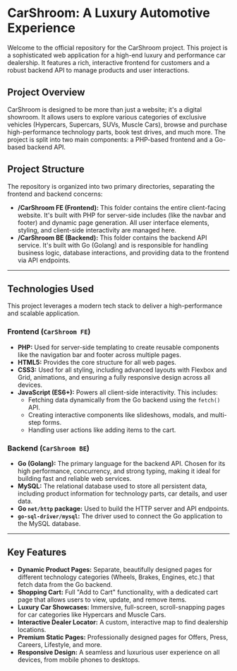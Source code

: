 # CarShroom: A Luxury Automotive Experience

Welcome to the official repository for the CarShroom project. This project is a sophisticated web application for a high-end luxury and performance car dealership. It features a rich, interactive frontend for customers and a robust backend API to manage products and user interactions.

## Project Overview

CarShroom is designed to be more than just a website; it's a digital showroom. It allows users to explore various categories of exclusive vehicles (Hypercars, Supercars, SUVs, Muscle Cars), browse and purchase high-performance technology parts, book test drives, and much more. The project is split into two main components: a PHP-based frontend and a Go-based backend API.

## Project Structure

The repository is organized into two primary directories, separating the frontend and backend concerns:

-   **/CarShroom FE (Frontend):** This folder contains the entire client-facing website. It's built with PHP for server-side includes (like the navbar and footer) and dynamic page generation. All user interface elements, styling, and client-side interactivity are managed here.
-   **/CarShroom BE (Backend):** This folder contains the backend API service. It's built with Go (Golang) and is responsible for handling business logic, database interactions, and providing data to the frontend via API endpoints.

---

## Technologies Used

This project leverages a modern tech stack to deliver a high-performance and scalable application.

### Frontend (`CarShroom FE`)

-   **PHP:** Used for server-side templating to create reusable components like the navigation bar and footer across multiple pages.
-   **HTML5:** Provides the core structure for all web pages.
-   **CSS3:** Used for all styling, including advanced layouts with Flexbox and Grid, animations, and ensuring a fully responsive design across all devices.
-   **JavaScript (ES6+):** Powers all client-side interactivity. This includes:
    -   Fetching data dynamically from the Go backend using the `fetch()` API.
    -   Creating interactive components like slideshows, modals, and multi-step forms.
    -   Handling user actions like adding items to the cart.

### Backend (`CarShroom BE`)

-   **Go (Golang):** The primary language for the backend API. Chosen for its high performance, concurrency, and strong typing, making it ideal for building fast and reliable web services.
-   **MySQL:** The relational database used to store all persistent data, including product information for technology parts, car details, and user data.
-   **Go `net/http` package:** Used to build the HTTP server and API endpoints.
-   **`go-sql-driver/mysql`:** The driver used to connect the Go application to the MySQL database.

---

## Key Features

-   **Dynamic Product Pages:** Separate, beautifully designed pages for different technology categories (Wheels, Brakes, Engines, etc.) that fetch data from the Go backend.
-   **Shopping Cart:** Full "Add to Cart" functionality, with a dedicated cart page that allows users to view, update, and remove items.
-   **Luxury Car Showcases:** Immersive, full-screen, scroll-snapping pages for car categories like Hypercars and Muscle Cars.
-   **Interactive Dealer Locator:** A custom, interactive map to find dealership locations.
-   **Premium Static Pages:** Professionally designed pages for Offers, Press, Careers, Lifestyle, and more.
-   **Responsive Design:** A seamless and luxurious user experience on all devices, from mobile phones to desktops.
